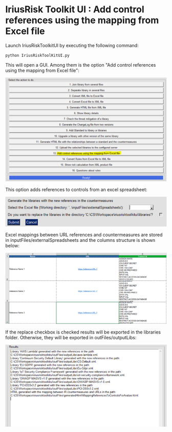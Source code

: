 
IriusRisk Toolkit UI : Add control references using the mapping from Excel file
======================================================================================================

Launch IriusRiskToolkitUI by executing the following command:

``` 
python IriusRiskToolKitUI.py
```

This will open a GUI. Among them is the option "Add control references
using the mapping from Excel file":

![](attachments/1053065283/1053098039.png)

This option adds references to controls from an excel spreadsheet:

![](attachments/1053065283/1053458468.png)

Excel mappings between URL references and countermeasures are stored in
inputFiles/externalSpreadsheets and the columns structure is shown
below:

![](attachments/1053065283/1056473106.png)

If the replace checkbox is checked results will be exported in the
libraries folder. Otherwise, they will be exported in
outFiles/outputLibs:

![](attachments/1053065283/1053261853.png)
